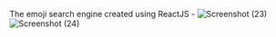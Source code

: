 The emoji search engine created using ReactJS - 
![Screenshot (23)](https://user-images.githubusercontent.com/73556474/192339764-1cc3a247-9f90-4a85-a4b2-af020b81c2bc.png)
![Screenshot (24)](https://user-images.githubusercontent.com/73556474/192339777-8f9b9ff2-e7df-46e8-91e4-fbc2e5ac5a5e.png)
